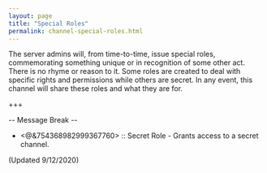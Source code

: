 ```yaml
---
layout: page
title: "Special Roles"
permalink: channel-special-roles.html
---
```


The server admins will, from time-to-time, issue special roles, commemorating something unique or in recognition of some other act.  There is no rhyme or reason to it.  Some roles are created to deal with specific rights and permissions while others are secret.  In any event, this channel will share these roles and what they are for.

+++

-- Message Break --

- <@&754368982999367760> :: Secret Role - Grants access to a secret channel.

(Updated 9/12/2020)
